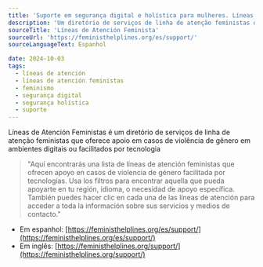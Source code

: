 ```yaml
---
title: 'Suporte em segurança digital e holística para mulheres. Líneas de Atención Feministas'
description: 'Um diretório de serviços de linha de atenção feministas que oferece apoio em casos de violência de gênero em ambientes digitais ou facilitados por tecnologia'
sourceTitle: 'Líneas de Atención Feminista'
sourceUrl: 'https://feministhelplines.org/es/support/'
sourceLanguageText: Espanhol

date: 2024-10-03
tags:
  - líneas de atención
  - líneas de atención feministas
  - feminismo
  - segurança digital
  - segurança holística
  - suporte
---
```


Líneas de Atención Feministas é um diretório de serviços de linha de atenção feministas que oferece apoio em casos de violência de gênero em ambientes digitais ou facilitados por tecnologia

> "Aquí encontrarás una lista de líneas de atención feministas que ofrecen apoyo en casos de violencia de género facilitada por tecnologías. Usa los filtros para encontrar aquella que pueda apoyarte en tu región, idioma, o necesidad de apoyo específica. También puedes hacer clic en cada una de las líneas de atención para acceder a toda la información sobre sus servicios y medios de contacto."

- Em espanhol: [https://feministhelplines.org/es/support/](https://feministhelplines.org/es/support/)
- Em inglês: [https://feministhelplines.org/support/](https://feministhelplines.org/support/)

